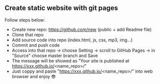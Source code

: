 ## Create static website with git pages
Follow steps below:
* Create new repo: https://github.com/new (public + add Readme file)
* Clone that repo
* Add source code into repo (index.html, js, css, mp3, img...)
* Commit and push code 
* Access into that repo -> choose Setting -> scroll to GitHub Pages -> in "Source" choose master branch and Save
* The message will be showed as "Your site is published at https://xxx.github.io/<name_repo>/"
* Just coppy and paste "https://xxx.github.io/<name_repo>/" into web browser and enjoy :sunglasses:
